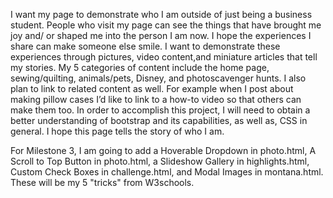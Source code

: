 I want my page to demonstrate who I am outside of just being a business student. People who visit my page can see the things that have brought me joy and/ or shaped me into the person I am now. I hope the experiences I share can make someone else smile. I want to demonstrate these experiences through pictures, video content,and miniature articles that tell my stories. My 5 categories of content include the home page, sewing/quilting, animals/pets, Disney, and photoscavenger hunts. I also plan to link to related content as well. For example when I post about making pillow cases I’d like to link to a how-to video so that others can make them too. In order to accomplish this project, I will need to obtain a better understanding of bootstrap and its capabilities, as well as, CSS in general. I hope this page tells the story of who I am. 

For Milestone 3, I am going to add a Hoverable Dropdown in photo.html, A Scroll to Top Button in photo.html, a Slideshow Gallery in highlights.html, Custom Check Boxes in challenge.html, and Modal Images in montana.html. These will be my 5 "tricks" from W3schools.

